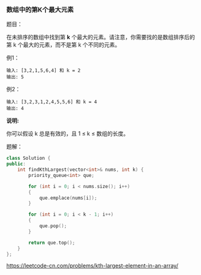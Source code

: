 ### 数组中的第K个最大元素

题目：

在未排序的数组中找到第 **k** 个最大的元素。请注意，你需要找的是数组排序后的第 k 个最大的元素，而不是第 k 个不同的元素。



例1：

```
输入: [3,2,1,5,6,4] 和 k = 2
输出: 5
```



例2：

```
输入: [3,2,3,1,2,4,5,5,6] 和 k = 4
输出: 4
```



**说明:**

你可以假设 k 总是有效的，且 1 ≤ k ≤ 数组的长度。



题解：

```c++
class Solution {
public:
    int findKthLargest(vector<int>& nums, int k) {
		priority_queue<int> que;

		for (int i = 0; i < nums.size(); i++)
		{
			que.emplace(nums[i]);
		}

		for (int i = 0; i < k - 1; i++)
		{
			que.pop();
		}

		return que.top();
    }
};
```



https://leetcode-cn.com/problems/kth-largest-element-in-an-array/